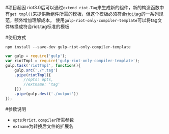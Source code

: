 #项目起因
riot3.0后可以通过`extend riot.Tag`来生成新的组件，新的构造函数中有`get tmpl()`来提供新组件所需的模板，但这个模板必须符合[riot.tag](http://riotjs.com/api/#manual-construction)的一系列规范，额外增加理解成本。
使用`gulp-riot-only-compiler-template`可以将tag文件转换成符合riot.tag标准的模板

#使用方式
```nodejs
npm install --save-dev gulp-riot-only-compiler-template
```

```js
var gulp = require('gulp');
var riotTmpl = require('gulp-riot-only-compiler-template');
gulp.task('riotTmpl', function(){
    gulp.src('./*.tag')
    .pipe(riotTmpl({
        //opts: opts,
        //extname: 'tag'
    }))
    .pipe(gulp.dest('./output'))
});
```

#参数说明
* `opts`为`riot.compiler`所需参数
* `extname`为转换后文件的扩展名

